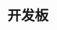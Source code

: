 # 开发板

<ProductCard
	img="/wiki/controller/spark-c3/img/SparkC3-Main.png"
	name="Spark-C3"
	link="/wiki/controller/spark-c3"
/>

<ProductCard
	img="/wiki/controller/C003-ESP32-C3-TFT-DevKit/img/esp32-c3-tft-devkit-main.png"
	name="ESP32-C3 TFT Devkit"
	link="/wiki/controller/esp32-c3-tft-devkit/"
/>
